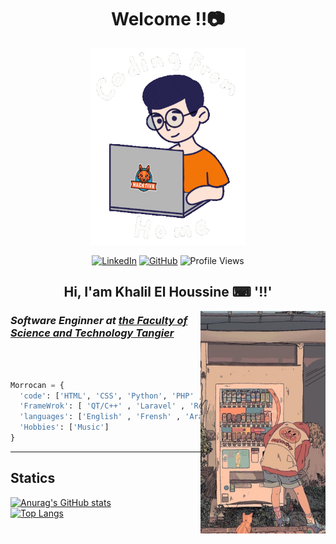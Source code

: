 <div align="center">

# Welcome !!📷

</div>



<div align="center">

<img  src="https://github.com/khalilh2002/khalilh2002/blob/main/assets/code.gif" alt="nice" width="250px">


[![LinkedIn](https://img.shields.io/badge/-KhalilElHoussine-blue?style=flat-square&logo=Linkedin&logoColor=white&link=https://www.linkedin.com/in/thaianebraga/)](https://www.linkedin.com/in/khalilelhoussine/)
[![GitHub](https://img.shields.io/github/followers/Khalil?label=follow&style=social)](https://github.com/khalilh2002) 
![Profile Views](https://komarev.com/ghpvc/?username=khalilh2002&label=Profile+Views)

## Hi, I'am Khalil El Houssine  ⌨ '!!'


</div>


<img src="https://github.com/khalilh2002/khalilh2002/blob/main/assets/img.jpg " alt="nice" width="200px" align="right">

<h3><em><b>Software Enginner at <a href="https://fstt.ac.ma/Portail2023/"> the Faculty of Science and Technology Tangier </a> </b></em></h3>

<br>


```python

Morrocan = {
  'code': ['HTML', 'CSS', 'Python', 'PHP' ,'JavaJavascript','Java', 'C++', ],
  'FrameWrok': [ 'QT/C++' , 'Laravel' , 'React' ],
  'languages': ['English' , 'Frensh' , 'Arabic'],
  'Hobbies': ['Music']
}

```

<hr>

## Statics 

<div align="left">

[![Anurag's GitHub stats](https://github-readme-stats.vercel.app/api?username=khalilh2002&show_icons=true&theme=radical)](https://github.com/anuraghazra/github-readme-stats)
<br>
[![Top Langs](https://github-readme-stats-git-masterrstaa-rickstaa.vercel.app/api/top-langs/?username=khalilh2002&show_icons=true&theme=radical)](https://github.com/anuraghazra/github-readme-stats)

</div>

